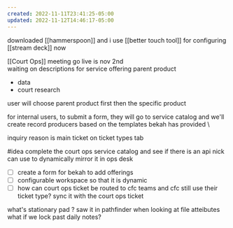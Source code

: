 ```yaml
---
created: 2022-11-11T23:41:25-05:00
updated: 2022-11-12T14:46:17-05:00
---
```

downloaded [[hammerspoon]] and i use [[better touch tool]] for configuring [[stream deck]] now

[[Court Ops]] meeting
go live is nov 2nd   
waiting on descriptions for service offering 
parent product 
- data 
- court research 

user will choose parent product first then the specific product 

for internal users, to submit a form, they will go to service catalog and we'll create record producers based on the templates bekah has provided \

inquiry reason is main ticket on ticket types tab 

#idea complete the court ops service catalog and see if there is an api nick can use to dynamically mirror it in ops desk 

- [ ] create a form for bekah to add offerings 
- [ ] configurable workspace so that it is dynamic 
- [ ] how can court ops ticket be routed to cfc teams and cfc still use their ticket type? sync it with the court ops ticket 

what's stationary pad ? saw it in pathfinder when looking at file atteibutes 
what if we lock past daily notes?